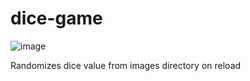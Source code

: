 # dice-game
![image](https://github.com/Mikhil31/dice-game/assets/87228017/293cf03a-a991-416f-86b3-9889d70f5b81)

Randomizes dice value from images directory on reload

